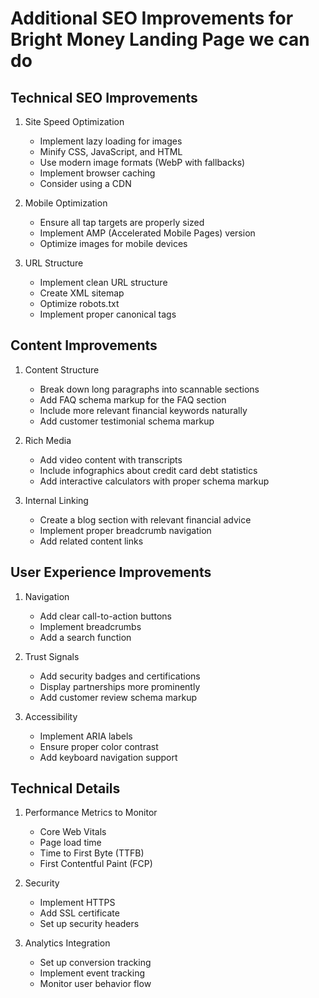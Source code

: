 # Additional SEO Improvements for Bright Money Landing Page we can do

## Technical SEO Improvements

1. Site Speed Optimization
   - Implement lazy loading for images
   - Minify CSS, JavaScript, and HTML
   - Use modern image formats (WebP with fallbacks)
   - Implement browser caching
   - Consider using a CDN

2. Mobile Optimization
   - Ensure all tap targets are properly sized
   - Implement AMP (Accelerated Mobile Pages) version
   - Optimize images for mobile devices

3. URL Structure
   - Implement clean URL structure
   - Create XML sitemap
   - Optimize robots.txt
   - Implement proper canonical tags

## Content Improvements

1. Content Structure
   - Break down long paragraphs into scannable sections
   - Add FAQ schema markup for the FAQ section
   - Include more relevant financial keywords naturally
   - Add customer testimonial schema markup

2. Rich Media
   - Add video content with transcripts
   - Include infographics about credit card debt statistics
   - Add interactive calculators with proper schema markup

3. Internal Linking
   - Create a blog section with relevant financial advice
   - Implement proper breadcrumb navigation
   - Add related content links

## User Experience Improvements

1. Navigation
   - Add clear call-to-action buttons
   - Implement breadcrumbs
   - Add a search function

2. Trust Signals
   - Add security badges and certifications
   - Display partnerships more prominently
   - Add customer review schema markup

3. Accessibility
   - Implement ARIA labels
   - Ensure proper color contrast
   - Add keyboard navigation support

## Technical Details

1. Performance Metrics to Monitor
   - Core Web Vitals
   - Page load time
   - Time to First Byte (TTFB)
   - First Contentful Paint (FCP)

2. Security
   - Implement HTTPS
   - Add SSL certificate
   - Set up security headers

3. Analytics Integration
   - Set up conversion tracking
   - Implement event tracking
   - Monitor user behavior flow